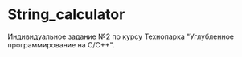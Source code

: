 # String_calculator
Индивидуальное задание №2 по курсу Технопарка "Углубленное программирование на С/С++".
